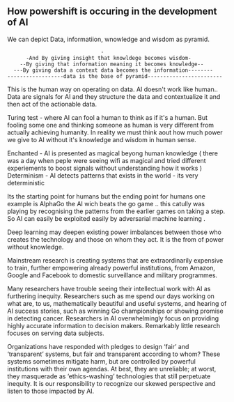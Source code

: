 ## How powershift is occuring in the development of AI

We can depict Data, informatiion, wnowledge and wisdom as pyramid.  

                                  -  
          -And By giving insight that knowldege becomes wisdom-  
        --By giving that information meaning it becomes knowledge--  
      ---By giving data a context data becomes the information--------  
    ------------------data is the base of pyramid------------------------  

This is the human way on operating on data. AI doesn't work like human.. 
Data are signals for AI and they structure the data and contextualize it and then act of the actionable data.

Turing test - where AI can fool a human to think as if it's a human.
But fooling some one  and thinking someone as human is very different from actually achieving humanity.
In reality we must think aout how much power we give to AI without it's knowledge and wisdom in human sense. 

Enchanted - AI is presented as magical beyong human knowledge ( there was a day when peple were seeing wifi as magical and tried different experiements to boost signals without understanding how it works )
Determinism - AI detects patterns that exists in the world - its very deterministic 

Its the starting point for humans but the ending point for humans one example is AlphaGo the AI wich beats the go game ..
this catully was playing by recognising the patterns from the earlier games on taking a step. 
So AI can easily be exploited easily by adversarial machine learning .

Deep learning may deepen existing power imbalances between those who creates the technology and those on whom they act. 
It is the from of power without knowledge.

Mainstream research is creating systems that are extraordinarily expensive to train, further empowering already powerful institutions, 
from Amazon, Google and Facebook to domestic surveillance and military programmes.

Many researchers have trouble seeing their intellectual work with AI as furthering inequity. Researchers such as me spend our days working on what are, to us, mathematically
beautiful and useful systems, and hearing of AI success stories, such as winning Go championships or showing promise in detecting cancer. 
Researchers in AI overwhelmingly focus on providing highly accurate information to decision makers. Remarkably little research focuses on serving data subjects.

Organizations have responded with pledges to design ‘fair’ and ‘transparent’ systems, but fair and transparent according to whom?
These systems sometimes mitigate harm, but are controlled by powerful institutions with their own agendas. At best, they are unreliable; at worst, they masquerade as
‘ethics-washing’ technologies that still perpetuate inequity. It is our responsibility to recognize our skewed perspective and listen to those impacted by AI.
